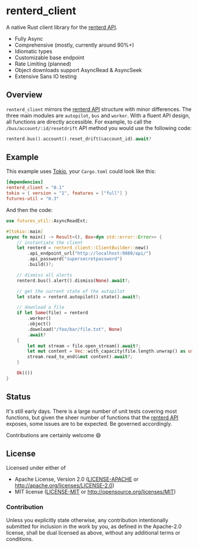 # renterd_client

A native Rust client library for the [renterd API](https://api.sia.tech/renterd).

- Fully Async
- Comprehensive (mostly, currently around 90%+)
- Idiomatic types
- Customizable base endpoint
- Rate Limiting (planned)
- Object downloads support AsyncRead & AsyncSeek
- Extensive Sans IO testing

## Overview

`renterd_client` mirrors the [renterd API](https://api.sia.tech/renterd) structure with minor differences.
The three main modules are `autopilot`, `bus` and `worker`. With a fluent API design, all functions are directly
accessible.
For example, to call the `/bus/account/:id/resetdrift` API method you would use the following code:

```rust
renterd.bus().account().reset_drift(&account_id).await?
```

## Example

This example uses [Tokio](https://tokio.rs), your `Cargo.toml` could look like this:

```toml
[dependencies]
renterd_client = "0.1"
tokio = { version = "1", features = ["full"] }
futures-util = "0.3"
```

And then the code:

```rust
use futures_util::AsyncReadExt;

#[tokio::main]
async fn main() -> Result<(), Box<dyn std::error::Error>> {
    // instantiate the client
    let renterd = renterd_client::ClientBuilder::new()
        .api_endpoint_url("http://localhost:9880/api/")
        .api_password("supersecretpassword")
        .build()?;

    // dismiss all alerts
    renterd.bus().alert().dismiss(None).await?;

    // get the current state of the autopilot
    let state = renterd.autopilot().state().await?;

    // download a file
    if let Some(file) = renterd
        .worker()
        .object()
        .download("/foo/bar/file.txt", None)
        .await?
    {
        let mut stream = file.open_stream().await?;
        let mut content = Vec::with_capacity(file.length.unwrap() as usize);
        stream.read_to_end(&mut content).await?;
    }

    Ok(())
}
```

## Status

It's still early days. There is a large number of unit tests covering most functions, but given the sheer number of
functions that the [renterd API](https://api.sia.tech/renterd) exposes, some issues are to be expected. Be governed
accordingly.

Contributions are certainly welcome :smile:

## License

Licensed under either of

- Apache License, Version 2.0 ([LICENSE-APACHE](LICENSE-APACHE) or http://apache.org/licenses/LICENSE-2.0)
- MIT license ([LICENSE-MIT](LICENSE-MIT) or http://opensource.org/licenses/MIT)

### Contribution

Unless you explicitly state otherwise, any contribution intentionally submitted
for inclusion in the work by you, as defined in the Apache-2.0 license, shall
be dual licensed as above, without any additional terms or conditions.
